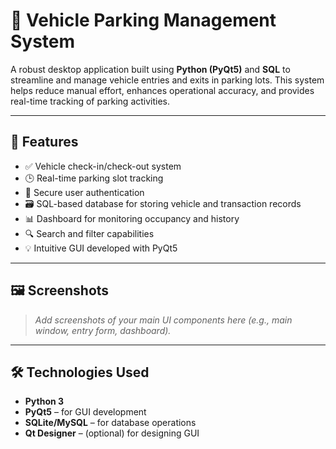 # 🚗 Vehicle Parking Management System

A robust desktop application built using **Python (PyQt5)** and **SQL** to streamline and manage vehicle entries and exits in parking lots. This system helps reduce manual effort, enhances operational accuracy, and provides real-time tracking of parking activities.

---

## 📌 Features

- ✅ Vehicle check-in/check-out system  
- 🕒 Real-time parking slot tracking  
- 🔐 Secure user authentication  
- 🗃️ SQL-based database for storing vehicle and transaction records  
- 📊 Dashboard for monitoring occupancy and history  
- 🔍 Search and filter capabilities  
- 💡 Intuitive GUI developed with PyQt5

---

## 🖼️ Screenshots

> _Add screenshots of your main UI components here (e.g., main window, entry form, dashboard)._

---

## 🛠️ Technologies Used

- **Python 3**
- **PyQt5** – for GUI development  
- **SQLite/MySQL** – for database operations  
- **Qt Designer** – (optional) for designing GUI
